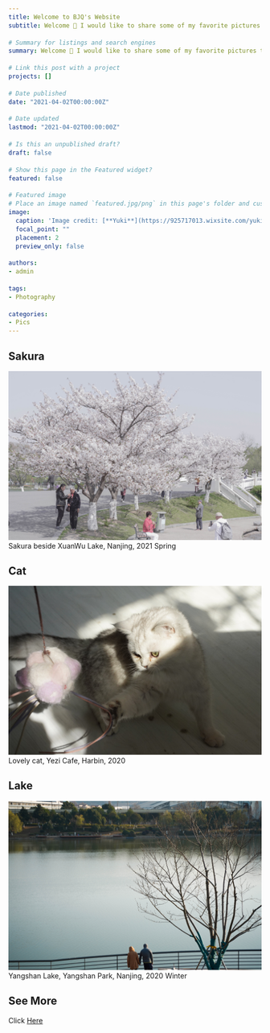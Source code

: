 ```yaml
---
title: Welcome to BJQ's Website
subtitle: Welcome 👋 I would like to share some of my favorite pictures taken by myself.

# Summary for listings and search engines
summary: Welcome 👋 I would like to share some of my favorite pictures taken by myself.

# Link this post with a project
projects: []

# Date published
date: "2021-04-02T00:00:00Z"

# Date updated
lastmod: "2021-04-02T00:00:00Z"

# Is this an unpublished draft?
draft: false

# Show this page in the Featured widget?
featured: false

# Featured image
# Place an image named `featured.jpg/png` in this page's folder and customize its options here.
image:
  caption: 'Image credit: [**Yuki**](https://925717013.wixsite.com/yuki)'
  focal_point: ""
  placement: 2
  preview_only: false

authors:
- admin

tags:
- Photography

categories:
- Pics
---
```


## Sakura

![jpg](./1.jpg)
Sakura beside XuanWu Lake, Nanjing, 2021 Spring


## Cat

![jpg](./2.jpg)
Lovely cat, Yezi Cafe, Harbin, 2020


## Lake

![jpg](./3.jpg)
Yangshan Lake, Yangshan Park, Nanjing, 2020 Winter


## See More

Click [Here](https://925717013.wixsite.com/yuki)
